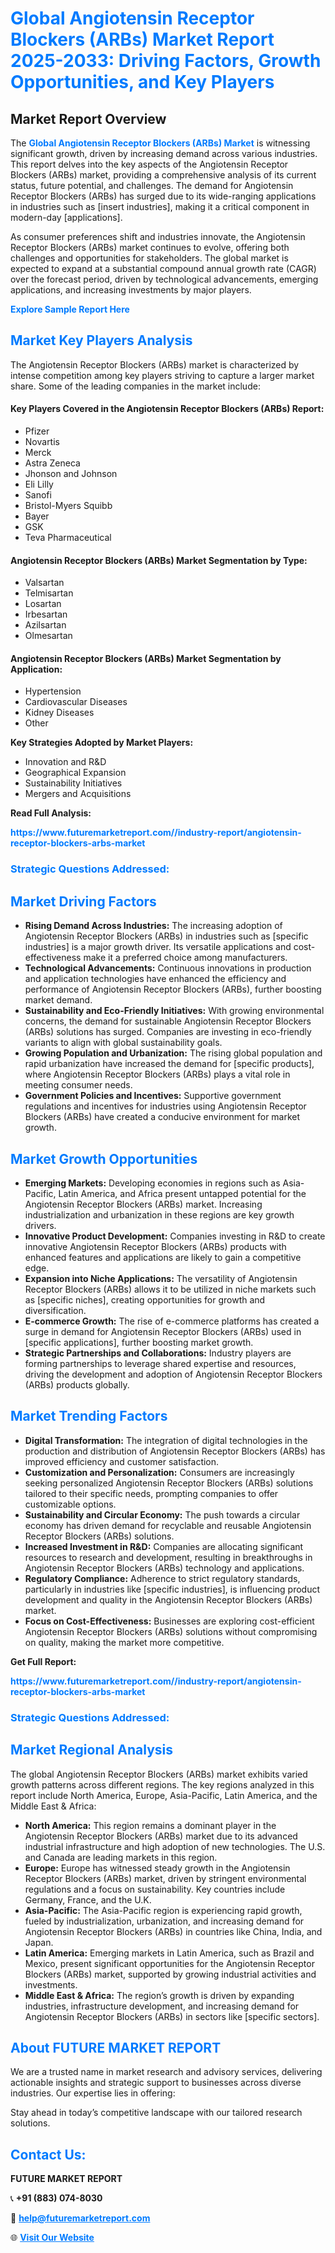 <h1 style="color: #007BFF;">Global Angiotensin Receptor Blockers (ARBs) Market Report 2025-2033: Driving Factors, Growth Opportunities, and Key Players</h1>

<section id="overview">
<h2>Market Report Overview</h2>
<p>The <a href="https://www.futuremarketreport.com//industry-report/angiotensin-receptor-blockers-arbs-market" style="color: #007BFF; text-decoration: none;"><strong>Global Angiotensin Receptor Blockers (ARBs) Market</strong></a> is witnessing significant growth, driven by increasing demand across various industries. This report delves into the key aspects of the Angiotensin Receptor Blockers (ARBs) market, providing a comprehensive analysis of its current status, future potential, and challenges. The demand for Angiotensin Receptor Blockers (ARBs) has surged due to its wide-ranging applications in industries such as [insert industries], making it a critical component in modern-day [applications].</p>
<p>As consumer preferences shift and industries innovate, the Angiotensin Receptor Blockers (ARBs) market continues to evolve, offering both challenges and opportunities for stakeholders. The global market is expected to expand at a substantial compound annual growth rate (CAGR) over the forecast period, driven by technological advancements, emerging applications, and increasing investments by major players.</p>
</section>

<section id="overview">
<p><a href="https://www.futuremarketreport.com//request-sample/reportId=50093" style="color: #007BFF; text-decoration: none;"><strong>Explore Sample Report Here</strong></a></p>
</section>

<section id="key-players">
<h2 style="color: #007BFF;">Market Key Players Analysis</h2>
<p>The Angiotensin Receptor Blockers (ARBs) market is characterized by intense competition among key players striving to capture a larger market share. Some of the leading companies in the market include:</p>
<h4>Key Players Covered in the Angiotensin Receptor Blockers (ARBs) Report:</h4>
<ul><li>Pfizer</li><li>Novartis</li><li>Merck</li><li>Astra Zeneca</li><li>Jhonson and Johnson</li><li>Eli Lilly</li><li>Sanofi</li><li>Bristol-Myers Squibb</li><li>Bayer</li><li>GSK</li><li>Teva Pharmaceutical</li></ul>
<h4>Angiotensin Receptor Blockers (ARBs) Market Segmentation by Type:</h4>
<ul><li>Valsartan</li><li>Telmisartan</li><li>Losartan</li><li>Irbesartan</li><li>Azilsartan</li><li>Olmesartan</li></ul>

<h4>Angiotensin Receptor Blockers (ARBs) Market Segmentation by Application:</h4>
<ul><li>Hypertension</li><li>Cardiovascular Diseases</li><li>Kidney Diseases</li><li>Other</li></ul>
<p><strong>Key Strategies Adopted by Market Players:</strong></p>
<ul>
<li>Innovation and R&D</li>
<li>Geographical Expansion</li>
<li>Sustainability Initiatives</li>
<li>Mergers and Acquisitions</li>
</ul>
</section>

<section>
<p><strong>Read Full Analysis: </strong></p><a href="https://www.futuremarketreport.com//industry-report/angiotensin-receptor-blockers-arbs-market" style="color: #007BFF; text-decoration: none;"><strong>https://www.futuremarketreport.com//industry-report/angiotensin-receptor-blockers-arbs-market</strong></a>
<h3 style="color: #007BFF;">Strategic Questions Addressed:</h3>
</section>

<section id="driving-factors">
<h2 style="color: #007BFF;">Market Driving Factors</h2>
<ul>
<li><strong>Rising Demand Across Industries:</strong> The increasing adoption of Angiotensin Receptor Blockers (ARBs) in industries such as [specific industries] is a major growth driver. Its versatile applications and cost-effectiveness make it a preferred choice among manufacturers.</li>
<li><strong>Technological Advancements:</strong> Continuous innovations in production and application technologies have enhanced the efficiency and performance of Angiotensin Receptor Blockers (ARBs), further boosting market demand.</li>
<li><strong>Sustainability and Eco-Friendly Initiatives:</strong> With growing environmental concerns, the demand for sustainable Angiotensin Receptor Blockers (ARBs) solutions has surged. Companies are investing in eco-friendly variants to align with global sustainability goals.</li>
<li><strong>Growing Population and Urbanization:</strong> The rising global population and rapid urbanization have increased the demand for [specific products], where Angiotensin Receptor Blockers (ARBs) plays a vital role in meeting consumer needs.</li>
<li><strong>Government Policies and Incentives:</strong> Supportive government regulations and incentives for industries using Angiotensin Receptor Blockers (ARBs) have created a conducive environment for market growth.</li>
</ul>
</section>

<section id="growth-opportunities">
<h2 style="color: #007BFF;">Market Growth Opportunities</h2>
<ul>
<li><strong>Emerging Markets:</strong> Developing economies in regions such as Asia-Pacific, Latin America, and Africa present untapped potential for the Angiotensin Receptor Blockers (ARBs) market. Increasing industrialization and urbanization in these regions are key growth drivers.</li>
<li><strong>Innovative Product Development:</strong> Companies investing in R&D to create innovative Angiotensin Receptor Blockers (ARBs) products with enhanced features and applications are likely to gain a competitive edge.</li>
<li><strong>Expansion into Niche Applications:</strong> The versatility of Angiotensin Receptor Blockers (ARBs) allows it to be utilized in niche markets such as [specific niches], creating opportunities for growth and diversification.</li>
<li><strong>E-commerce Growth:</strong> The rise of e-commerce platforms has created a surge in demand for Angiotensin Receptor Blockers (ARBs) used in [specific applications], further boosting market growth.</li>
<li><strong>Strategic Partnerships and Collaborations:</strong> Industry players are forming partnerships to leverage shared expertise and resources, driving the development and adoption of Angiotensin Receptor Blockers (ARBs) products globally.</li>
</ul>
</section>

<section id="trending-factors">
<h2 style="color: #007BFF;">Market Trending Factors</h2>
<ul>
<li><strong>Digital Transformation:</strong> The integration of digital technologies in the production and distribution of Angiotensin Receptor Blockers (ARBs) has improved efficiency and customer satisfaction.</li>
<li><strong>Customization and Personalization:</strong> Consumers are increasingly seeking personalized Angiotensin Receptor Blockers (ARBs) solutions tailored to their specific needs, prompting companies to offer customizable options.</li>
<li><strong>Sustainability and Circular Economy:</strong> The push towards a circular economy has driven demand for recyclable and reusable Angiotensin Receptor Blockers (ARBs) solutions.</li>
<li><strong>Increased Investment in R&D:</strong> Companies are allocating significant resources to research and development, resulting in breakthroughs in Angiotensin Receptor Blockers (ARBs) technology and applications.</li>
<li><strong>Regulatory Compliance:</strong> Adherence to strict regulatory standards, particularly in industries like [specific industries], is influencing product development and quality in the Angiotensin Receptor Blockers (ARBs) market.</li>
<li><strong>Focus on Cost-Effectiveness:</strong> Businesses are exploring cost-efficient Angiotensin Receptor Blockers (ARBs) solutions without compromising on quality, making the market more competitive.</li>
</ul>
</section>

<section>
<p><strong>Get Full Report: </strong></p><a href="https://www.futuremarketreport.com//industry-report/angiotensin-receptor-blockers-arbs-market" style="color: #007BFF; text-decoration: none;"><strong>https://www.futuremarketreport.com//industry-report/angiotensin-receptor-blockers-arbs-market</strong></a>
<h3 style="color: #007BFF;">Strategic Questions Addressed:</h3>
</section>


<section id="regional-analysis">
<h2 style="color: #007BFF;">Market Regional Analysis</h2>
<p>The global Angiotensin Receptor Blockers (ARBs) market exhibits varied growth patterns across different regions. The key regions analyzed in this report include North America, Europe, Asia-Pacific, Latin America, and the Middle East & Africa:</p>
<ul>
<li><strong>North America:</strong> This region remains a dominant player in the Angiotensin Receptor Blockers (ARBs) market due to its advanced industrial infrastructure and high adoption of new technologies. The U.S. and Canada are leading markets in this region.</li>
<li><strong>Europe:</strong> Europe has witnessed steady growth in the Angiotensin Receptor Blockers (ARBs) market, driven by stringent environmental regulations and a focus on sustainability. Key countries include Germany, France, and the U.K.</li>
<li><strong>Asia-Pacific:</strong> The Asia-Pacific region is experiencing rapid growth, fueled by industrialization, urbanization, and increasing demand for Angiotensin Receptor Blockers (ARBs) in countries like China, India, and Japan.</li>
<li><strong>Latin America:</strong> Emerging markets in Latin America, such as Brazil and Mexico, present significant opportunities for the Angiotensin Receptor Blockers (ARBs) market, supported by growing industrial activities and investments.</li>
<li><strong>Middle East & Africa:</strong> The region’s growth is driven by expanding industries, infrastructure development, and increasing demand for Angiotensin Receptor Blockers (ARBs) in sectors like [specific sectors].</li>
</ul>
</section>

<footer>
<h2 style="color: #007BFF;">About FUTURE MARKET REPORT</h2>
<p>We are a trusted name in market research and advisory services, delivering actionable insights and strategic support to businesses across diverse industries. Our expertise lies in offering:</p>

<p>Stay ahead in today’s competitive landscape with our tailored research solutions.</p>

<h2 style="color: #007BFF;">Contact Us:</h2>
<p><strong>FUTURE MARKET REPORT</strong></p>
<p>📞 <strong>+91 (883) 074-8030</strong></p>
<p>📧 <strong><a href="mailto:help@futuremarketreport.com" style="color: #007BFF;">help@futuremarketreport.com</a></strong></p>
<p>🌐 <strong><a href="https://www.futuremarketreport.com/" style="color: #007BFF;">Visit Our Website</a></strong></p>
</footer>